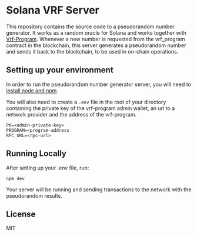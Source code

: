 # Solana VRF Server

This repository contains the source code to a pseudorandom number generator. It works as a random oracle for Solana
and works together with [Vrf-Program](https://github.com/ArthurPaivaT/vrf-program). Whenever a new number is requested
from the vrf_program contract in the blockchain, this server generates a pseudorandom number and sends it back to the blockchain,
to be used in on-chain operations.

## Setting up your environment

In order to run the pseudorandom number generator server, you will need to [install node and npm](https://docs.npmjs.com/ownloading-and-installing-node-js-and-npm).

You will also need to create a `.env` file in the root of your directory containing the private key of the vrf-program admin wallet,
an url to a network provider and the address of the vrf-program.

```
PK=<admin-private-key>
PROGRAM=<program-address
RPC_URL=<rpc-url>
```

## Running Locally

After setting up your .env file, run:

    npm dev

Your server will be running and sending transactions to the network with the pseudorandom results.

## License

MIT
